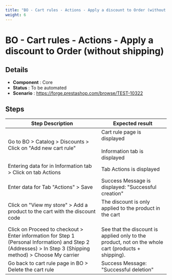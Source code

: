 ```yaml
---
title: "BO - Cart rules - Actions - Apply a discount to Order (without shipping)"
weight: 6
---
```


# BO - Cart rules - Actions - Apply a discount to Order (without shipping)
## Details
* **Component** : Core
* **Status** : To be automated
* **Scenario** : https://forge.prestashop.com/browse/TEST-10322

## Steps
| Step Description | Expected result |
| ----- | ----- |
| Go to BO > Catalog > Discounts > Click on "Add new cart rule" | Cart rule page is displayed<br><br>Information tab is displayed |
| Entering data for in Information tab > Click on tab Actions | Tab Actions is displayed |
| Enter data for Tab "Actions" > Save | Success Message is displayed: "Successful creation" |
| Click on "View my store" > Add a product to the cart with the discount code | The discount is only applied to the product in the cart<br><br>|1 item|€34.80|<br>|Discount(s)|-€6.96|<br>|Shipping|Free|<br>|Total (tax incl.)|€27.84|<br>|Test|-€6.96| |
| Click on Proceed to checkout > Enter information for Step 1 (Personal Information) and Step 2 (Addresses) > In Step 3 (Shipping method) > Choose My carrier | See that the discount is applied only to the product, not on the whole cart (products + shipping).<br>|1 item|€34.80|<br>|Discount(s)|-€6.96|<br>|Shipping|€8.40|<br>|Total (tax incl.)|€36.24|<br>|Test|-€6.96| |
| Go back to cart rule page in BO > Delete the cart rule | Success Message: "Successful deletion" |
